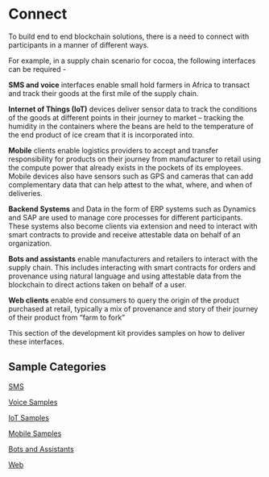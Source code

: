 Connect
=======
To build end to end blockchain solutions, there is a need to connect with participants in a manner of different ways.

For example, in a supply chain scenario for cocoa, the following interfaces can be required -

__SMS and voice__ interfaces enable small hold farmers in Africa to transact and track their goods at the first mile of the supply chain.

__Internet of Things (IoT)__ devices deliver sensor data to track the conditions of the goods at different points in their journey to market – tracking the humidity in the containers where the beans are held to the temperature of the end product of ice cream that it is incorporated into.

__Mobile__ clients enable logistics providers to accept and transfer responsibility for products on their journey from manufacturer to retail using the compute power that already exists in the pockets of its employees. Mobile devices also have sensors such as GPS and cameras that can add complementary data that can help attest to the what, where, and when of deliveries.

__Backend Systems__ and Data in the form of ERP systems such as Dynamics and SAP are used to manage core processes for different participants. These systems also become clients via extension and need to interact with smart contracts to provide and receive attestable data on behalf of an organization.

__Bots and assistants__ enable manufacturers and retailers to interact with the supply chain. This includes interacting with smart contracts for orders and provenance using natural language and using attestable data from the blockchain to direct actions taken on behalf of a user.

__Web clients__ enable end consumers to query the origin of the product purchased at retail, typically a mix of provenance and story of their journey of their product from “farm to fork”

This section of the development kit provides samples on how to deliver these interfaces.

Sample Categories
-----------------
[SMS](https://github.com/Azure-Samples/blockchain/tree/master/blockchain-development-kit/connect/sms)

[Voice Samples](https://github.com/Azure-Samples/blockchain/tree/master/blockchain-development-kit/connect/ivr)

[IoT Samples](https://github.com/Azure-Samples/blockchain/tree/master/blockchain-development-kit/connect/iot)

[Mobile Samples](https://github.com/Azure-Samples/blockchain/tree/master/blockchain-development-kit/connect/mobile)

[Bots and Assistants](https://github.com/Azure-Samples/blockchain/tree/master/blockchain-development-kit/connect/bots-and-assistants)

[Web](https://github.com/Azure-Samples/blockchain/tree/master/blockchain-development-kit/connect/web)
